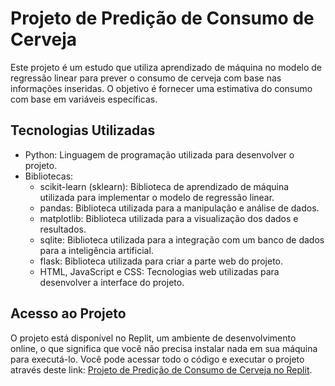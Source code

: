 # Projeto de Predição de Consumo de Cerveja

Este projeto é um estudo que utiliza aprendizado de máquina no modelo de regressão linear para prever o consumo de cerveja com base nas informações inseridas. O objetivo é fornecer uma estimativa do consumo com base em variáveis específicas.

## Tecnologias Utilizadas

- Python: Linguagem de programação utilizada para desenvolver o projeto.
- Bibliotecas:
  - scikit-learn (sklearn): Biblioteca de aprendizado de máquina utilizada para implementar o modelo de regressão linear.
  - pandas: Biblioteca utilizada para a manipulação e análise de dados.
  - matplotlib: Biblioteca utilizada para a visualização dos dados e resultados.
  - sqlite: Biblioteca utilizada para a integração com um banco de dados para a inteligência artificial.
  - flask: Biblioteca utilizada para criar a parte web do projeto.
  - HTML, JavaScript e CSS: Tecnologias web utilizadas para desenvolver a interface do projeto.

## Acesso ao Projeto

O projeto está disponível no Replit, um ambiente de desenvolvimento online, o que significa que você não precisa instalar nada em sua máquina para executá-lo. Você pode acessar todo o código e executar o projeto através deste link: [Projeto de Predição de Consumo de Cerveja no Replit](https://replit.com/@MarianaPacheco9/cervejaml).
